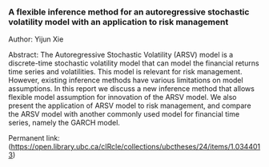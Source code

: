 ### A flexible inference method for an autoregressive stochastic volatility model with an application to risk management

Author: Yijun Xie

Abstract: The Autoregressive Stochastic Volatility (ARSV) model is a discrete-time stochastic volatility model that can model the financial returns time series and volatilities. This model is relevant for risk management. However, existing inference methods have various limitations on model assumptions. In this report we discuss a new inference method that allows flexible model assumption for innovation of the ARSV model. We also present the application of ARSV model to risk management, and compare the ARSV model with another commonly used model for financial time series, namely the GARCH model.

Permanent link: (https://open.library.ubc.ca/cIRcle/collections/ubctheses/24/items/1.0344013)
